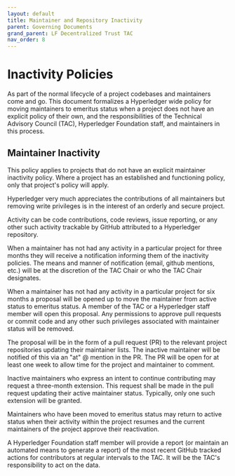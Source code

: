 ```yaml
---
layout: default
title: Maintainer and Repository Inactivity
parent: Governing Documents
grand_parent: LF Decentralized Trust TAC
nav_order: 8
---
```

[//]: # (SPDX-License-Identifier: CC-BY-4.0)

# Inactivity Policies

As part of the normal lifecycle of a project codebases and maintainers come and go. This document formalizes a Hyperledger wide policy for moving maintainers to emeritus status when a project does not have an explicit policy of their own, and the responsibilities of the Technical Advisory Council (TAC), Hyperledger Foundation staff, and maintainers in this process.

## Maintainer Inactivity

This policy applies to projects that do not have an explicit maintainer inactivity policy. Where a project has an established and functioning policy, only that project's policy will apply.

Hyperledger very much appreciates the contributions of all maintainers but removing write privileges is in the interest of an orderly and secure project.

Activity can be code contributions, code reviews, issue reporting, or any other such activity trackable by GitHub attributed to a Hyperledger repository.

When a maintainer has not had any activity in a particular project for three months they will receive a notification informing them of the inactivity policies. The means and manner of notification (email, github mentions, etc.) will be at the discretion of the TAC Chair or who the TAC Chair designates. 

When a maintainer has not had any activity in a particular project for six months a proposal will be opened up to move the maintainer from active status to emeritus status. A member of the TAC or a Hyperledger staff member will open this proposal. Any permissions to approve pull requests or commit code and any other such privileges associated with maintainer status will be removed.

The proposal will be in the form of a pull request (PR) to the relevant project repositories updating their maintainer lists. The inactive maintainer will be notified of this via an "at" @ mention in the PR. The PR will be open for at least one week to allow time for the project and maintainer to comment.

Inactive maintainers who express an intent to continue contributing may request a three-month extension. This request shall be made in the pull request updating their active maintainer status. Typically, only one such extension will be granted.

Maintainers who have been moved to emeritus status may return to active status when their activity within the project resumes and the current maintainers of the project approve their reactivation.

A Hyperledger Foundation staff member will provide a report (or maintain an automated means to generate a report) of the most recent GitHub tracked actions for contributors at regular intervals to the TAC.  It will be the TAC's responsibility to act on the data.
